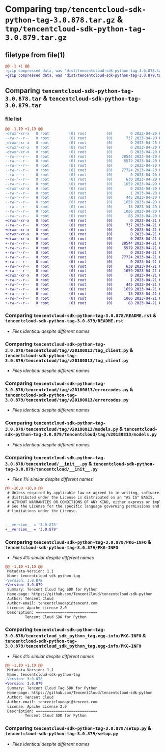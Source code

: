 # Comparing `tmp/tencentcloud-sdk-python-tag-3.0.878.tar.gz` & `tmp/tencentcloud-sdk-python-tag-3.0.879.tar.gz`

## filetype from file(1)

```diff
@@ -1 +1 @@
-gzip compressed data, was "dist/tencentcloud-sdk-python-tag-3.0.878.tar", last modified: Thu Apr 20 00:42:34 2023, max compression
+gzip compressed data, was "dist/tencentcloud-sdk-python-tag-3.0.879.tar", last modified: Fri Apr 21 01:00:34 2023, max compression
```

## Comparing `tencentcloud-sdk-python-tag-3.0.878.tar` & `tencentcloud-sdk-python-tag-3.0.879.tar`

### file list

```diff
@@ -1,19 +1,19 @@
-drwxr-xr-x   0 root         (0) root         (0)        0 2023-04-20 00:42:34.000000 tencentcloud-sdk-python-tag-3.0.878/
--rw-r--r--   0 root         (0) root         (0)      737 2023-04-20 00:42:34.000000 tencentcloud-sdk-python-tag-3.0.878/README.rst
-drwxr-xr-x   0 root         (0) root         (0)        0 2023-04-20 00:42:34.000000 tencentcloud-sdk-python-tag-3.0.878/tencentcloud/
-drwxr-xr-x   0 root         (0) root         (0)        0 2023-04-20 00:42:34.000000 tencentcloud-sdk-python-tag-3.0.878/tencentcloud/tag/
-drwxr-xr-x   0 root         (0) root         (0)        0 2023-04-20 00:42:34.000000 tencentcloud-sdk-python-tag-3.0.878/tencentcloud/tag/v20180813/
--rw-r--r--   0 root         (0) root         (0)    28544 2023-04-20 00:42:34.000000 tencentcloud-sdk-python-tag-3.0.878/tencentcloud/tag/v20180813/tag_client.py
--rw-r--r--   0 root         (0) root         (0)     5579 2023-04-20 00:42:34.000000 tencentcloud-sdk-python-tag-3.0.878/tencentcloud/tag/v20180813/errorcodes.py
--rw-r--r--   0 root         (0) root         (0)        0 2023-04-20 00:42:34.000000 tencentcloud-sdk-python-tag-3.0.878/tencentcloud/tag/v20180813/__init__.py
--rw-r--r--   0 root         (0) root         (0)    77724 2023-04-20 00:42:34.000000 tencentcloud-sdk-python-tag-3.0.878/tencentcloud/tag/v20180813/models.py
--rw-r--r--   0 root         (0) root         (0)        0 2023-04-20 00:42:34.000000 tencentcloud-sdk-python-tag-3.0.878/tencentcloud/tag/__init__.py
--rw-r--r--   0 root         (0) root         (0)      630 2023-04-20 00:42:34.000000 tencentcloud-sdk-python-tag-3.0.878/tencentcloud/__init__.py
--rw-r--r--   0 root         (0) root         (0)     1659 2023-04-20 00:42:34.000000 tencentcloud-sdk-python-tag-3.0.878/PKG-INFO
-drwxr-xr-x   0 root         (0) root         (0)        0 2023-04-20 00:42:34.000000 tencentcloud-sdk-python-tag-3.0.878/tencentcloud_sdk_python_tag.egg-info/
--rw-r--r--   0 root         (0) root         (0)        1 2023-04-20 00:42:34.000000 tencentcloud-sdk-python-tag-3.0.878/tencentcloud_sdk_python_tag.egg-info/dependency_links.txt
--rw-r--r--   0 root         (0) root         (0)      445 2023-04-20 00:42:34.000000 tencentcloud-sdk-python-tag-3.0.878/tencentcloud_sdk_python_tag.egg-info/SOURCES.txt
--rw-r--r--   0 root         (0) root         (0)     1659 2023-04-20 00:42:34.000000 tencentcloud-sdk-python-tag-3.0.878/tencentcloud_sdk_python_tag.egg-info/PKG-INFO
--rw-r--r--   0 root         (0) root         (0)       13 2023-04-20 00:42:34.000000 tencentcloud-sdk-python-tag-3.0.878/tencentcloud_sdk_python_tag.egg-info/top_level.txt
--rw-r--r--   0 root         (0) root         (0)     1006 2023-04-20 00:42:34.000000 tencentcloud-sdk-python-tag-3.0.878/setup.py
--rw-r--r--   0 root         (0) root         (0)       88 2023-04-20 00:42:34.000000 tencentcloud-sdk-python-tag-3.0.878/setup.cfg
+drwxr-xr-x   0 root         (0) root         (0)        0 2023-04-21 01:00:34.000000 tencentcloud-sdk-python-tag-3.0.879/
+-rw-r--r--   0 root         (0) root         (0)      737 2023-04-21 01:00:34.000000 tencentcloud-sdk-python-tag-3.0.879/README.rst
+drwxr-xr-x   0 root         (0) root         (0)        0 2023-04-21 01:00:34.000000 tencentcloud-sdk-python-tag-3.0.879/tencentcloud/
+drwxr-xr-x   0 root         (0) root         (0)        0 2023-04-21 01:00:34.000000 tencentcloud-sdk-python-tag-3.0.879/tencentcloud/tag/
+drwxr-xr-x   0 root         (0) root         (0)        0 2023-04-21 01:00:34.000000 tencentcloud-sdk-python-tag-3.0.879/tencentcloud/tag/v20180813/
+-rw-r--r--   0 root         (0) root         (0)    28544 2023-04-21 01:00:34.000000 tencentcloud-sdk-python-tag-3.0.879/tencentcloud/tag/v20180813/tag_client.py
+-rw-r--r--   0 root         (0) root         (0)     5579 2023-04-21 01:00:34.000000 tencentcloud-sdk-python-tag-3.0.879/tencentcloud/tag/v20180813/errorcodes.py
+-rw-r--r--   0 root         (0) root         (0)        0 2023-04-21 01:00:34.000000 tencentcloud-sdk-python-tag-3.0.879/tencentcloud/tag/v20180813/__init__.py
+-rw-r--r--   0 root         (0) root         (0)    77724 2023-04-21 01:00:34.000000 tencentcloud-sdk-python-tag-3.0.879/tencentcloud/tag/v20180813/models.py
+-rw-r--r--   0 root         (0) root         (0)        0 2023-04-21 01:00:34.000000 tencentcloud-sdk-python-tag-3.0.879/tencentcloud/tag/__init__.py
+-rw-r--r--   0 root         (0) root         (0)      630 2023-04-21 01:00:34.000000 tencentcloud-sdk-python-tag-3.0.879/tencentcloud/__init__.py
+-rw-r--r--   0 root         (0) root         (0)     1659 2023-04-21 01:00:34.000000 tencentcloud-sdk-python-tag-3.0.879/PKG-INFO
+drwxr-xr-x   0 root         (0) root         (0)        0 2023-04-21 01:00:34.000000 tencentcloud-sdk-python-tag-3.0.879/tencentcloud_sdk_python_tag.egg-info/
+-rw-r--r--   0 root         (0) root         (0)        1 2023-04-21 01:00:34.000000 tencentcloud-sdk-python-tag-3.0.879/tencentcloud_sdk_python_tag.egg-info/dependency_links.txt
+-rw-r--r--   0 root         (0) root         (0)      445 2023-04-21 01:00:34.000000 tencentcloud-sdk-python-tag-3.0.879/tencentcloud_sdk_python_tag.egg-info/SOURCES.txt
+-rw-r--r--   0 root         (0) root         (0)     1659 2023-04-21 01:00:34.000000 tencentcloud-sdk-python-tag-3.0.879/tencentcloud_sdk_python_tag.egg-info/PKG-INFO
+-rw-r--r--   0 root         (0) root         (0)       13 2023-04-21 01:00:34.000000 tencentcloud-sdk-python-tag-3.0.879/tencentcloud_sdk_python_tag.egg-info/top_level.txt
+-rw-r--r--   0 root         (0) root         (0)     1006 2023-04-21 01:00:34.000000 tencentcloud-sdk-python-tag-3.0.879/setup.py
+-rw-r--r--   0 root         (0) root         (0)       88 2023-04-21 01:00:34.000000 tencentcloud-sdk-python-tag-3.0.879/setup.cfg
```

### Comparing `tencentcloud-sdk-python-tag-3.0.878/README.rst` & `tencentcloud-sdk-python-tag-3.0.879/README.rst`

 * *Files identical despite different names*

### Comparing `tencentcloud-sdk-python-tag-3.0.878/tencentcloud/tag/v20180813/tag_client.py` & `tencentcloud-sdk-python-tag-3.0.879/tencentcloud/tag/v20180813/tag_client.py`

 * *Files identical despite different names*

### Comparing `tencentcloud-sdk-python-tag-3.0.878/tencentcloud/tag/v20180813/errorcodes.py` & `tencentcloud-sdk-python-tag-3.0.879/tencentcloud/tag/v20180813/errorcodes.py`

 * *Files identical despite different names*

### Comparing `tencentcloud-sdk-python-tag-3.0.878/tencentcloud/tag/v20180813/models.py` & `tencentcloud-sdk-python-tag-3.0.879/tencentcloud/tag/v20180813/models.py`

 * *Files identical despite different names*

### Comparing `tencentcloud-sdk-python-tag-3.0.878/tencentcloud/__init__.py` & `tencentcloud-sdk-python-tag-3.0.879/tencentcloud/__init__.py`

 * *Files 1% similar despite different names*

```diff
@@ -10,8 +10,8 @@
 # Unless required by applicable law or agreed to in writing, software
 # distributed under the License is distributed on an "AS IS" BASIS,
 # WITHOUT WARRANTIES OR CONDITIONS OF ANY KIND, either express or implied.
 # See the License for the specific language governing permissions and
 # limitations under the License.
 
 
-__version__ = '3.0.878'
+__version__ = '3.0.879'
```

### Comparing `tencentcloud-sdk-python-tag-3.0.878/PKG-INFO` & `tencentcloud-sdk-python-tag-3.0.879/PKG-INFO`

 * *Files 4% similar despite different names*

```diff
@@ -1,10 +1,10 @@
 Metadata-Version: 1.1
 Name: tencentcloud-sdk-python-tag
-Version: 3.0.878
+Version: 3.0.879
 Summary: Tencent Cloud Tag SDK for Python
 Home-page: https://github.com/TencentCloud/tencentcloud-sdk-python
 Author: Tencent Cloud
 Author-email: tencentcloudapi@tencent.com
 License: Apache License 2.0
 Description: ============================
         Tencent Cloud SDK for Python
```

### Comparing `tencentcloud-sdk-python-tag-3.0.878/tencentcloud_sdk_python_tag.egg-info/PKG-INFO` & `tencentcloud-sdk-python-tag-3.0.879/tencentcloud_sdk_python_tag.egg-info/PKG-INFO`

 * *Files 4% similar despite different names*

```diff
@@ -1,10 +1,10 @@
 Metadata-Version: 1.1
 Name: tencentcloud-sdk-python-tag
-Version: 3.0.878
+Version: 3.0.879
 Summary: Tencent Cloud Tag SDK for Python
 Home-page: https://github.com/TencentCloud/tencentcloud-sdk-python
 Author: Tencent Cloud
 Author-email: tencentcloudapi@tencent.com
 License: Apache License 2.0
 Description: ============================
         Tencent Cloud SDK for Python
```

### Comparing `tencentcloud-sdk-python-tag-3.0.878/setup.py` & `tencentcloud-sdk-python-tag-3.0.879/setup.py`

 * *Files identical despite different names*

